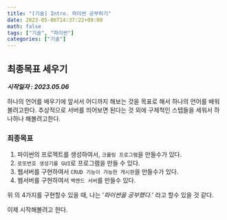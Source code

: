 ```yaml
---
title: "[기술] Intro. 파이썬 공부하기"
date: 2023-05-06T14:37:22+09:00
math: false
tags: ["기술", "파이썬"]
categories: ["기술"]
---
```

## 최종목표 세우기
***시작일자 : 2023.05.06***  

하나의 언어를 배우기에 앞서서 어디까지 해보는 것을 목표로 해서 하나의 언어를 배워 볼려고한다.
추상적으로 서버를 띄어보면 된다는 것 외에 구제척인 스텝들을 세워서 하나하나 해볼려고한다.

### 최종목표
1. 파이썬의 프로젝트를 생성하여서, `크롤링 프로그램`을 만들수가 있다.
2. `로또번호 생성기를 GUI`로 프로그램을 만들 수 있다.
3. 웹서버를 구현하여서 `CRUD 기능이 가능한 게시판`을 만들수가 있다.
4. 웹서버를 구현하여서 `백엔드 서버`를 만들수 있다.

위 의 4가지를 구현할수 있을 때, 나는 '_파이썬을 공부했다._' 라고 할수 있을 것 같다.

이제 시작해볼려고 한다.

 
